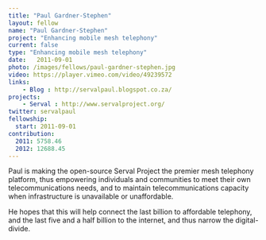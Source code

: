 ```yaml
---
title: "Paul Gardner-Stephen"
layout: fellow
name: "Paul Gardner-Stephen"
project: "Enhancing mobile mesh telephony"
current: false
type: "Enhancing mobile mesh telephony"
date:   2011-09-01
photo: /images/fellows/paul-gardner-stephen.jpg
video: https://player.vimeo.com/video/49239572
links:
    - Blog : http://servalpaul.blogspot.co.za/
projects:
    - Serval : http://www.servalproject.org/
twitter: servalpaul
fellowship:
  start: 2011-09-01
contribution:
  2011: 5758.46
  2012: 12688.45
---
```

Paul is making the open-source Serval Project the premier mesh telephony platform, thus empowering individuals and communities to meet their own telecommunications needs, and to maintain telecommunications capacity when infrastructure is unavailable or unaffordable.

He hopes that this will help connect the last billion to affordable telephony, and the last five and a half billion to the internet, and thus narrow the digital-divide.
